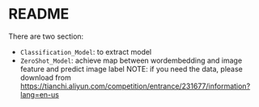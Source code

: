 # README

There are two section:
- `Classification_Model`: to extract model
- `ZeroShot_Model`: achieve map between wordembedding and image feature and predict image label
NOTE: if you need the data, please download from https://tianchi.aliyun.com/competition/entrance/231677/information?lang=en-us
